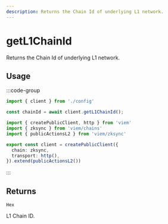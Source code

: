 ```yaml
---
description: Returns the Chain Id of underlying L1 network.
---
```


# getL1ChainId

Returns the Chain Id of underlying L1 network.

## Usage

:::code-group

```ts [example.ts]
import { client } from './config'

const chainId = await client.getL1ChainId();
```

```ts [config.ts]
import { createPublicClient, http } from 'viem'
import { zksync } from 'viem/chains'
import { publicActionsL2 } from 'viem/zksync'

export const client = createPublicClient({
  chain: zksync,
  transport: http(),
}).extend(publicActionsL2())
```
:::

## Returns 

`Hex`

L1 Chain ID.